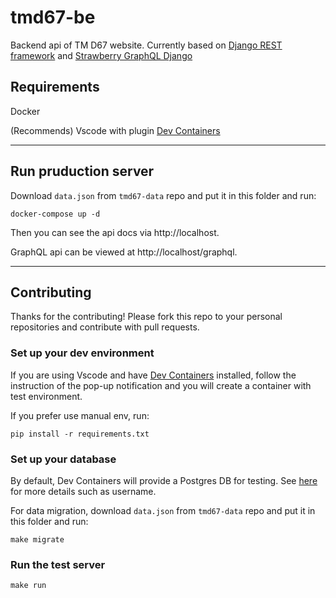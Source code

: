 # tmd67-be
Backend api of TM D67 website. Currently based on [Django REST framework](https://www.django-rest-framework.org/) and [Strawberry GraphQL Django](https://strawberry-graphql.github.io/strawberry-graphql-django/)

## Requirements
Docker

(Recommends) Vscode with plugin [Dev Containers](https://marketplace.visualstudio.com/items?itemName=ms-vscode-remote.remote-containers)

---
## Run pruduction server
Download `data.json` from `tmd67-data` repo and put it in this folder and run:

    docker-compose up -d

Then you can see the api docs via http://localhost.

GraphQL api can be viewed at http://localhost/graphql.

---
## Contributing
Thanks for the contributing! Please fork this repo to your personal repositories and contribute with pull requests.

### Set up your dev environment
If you are using Vscode and have [Dev Containers](https://marketplace.visualstudio.com/items?itemName=ms-vscode-remote.remote-containers) installed, follow the instruction of the pop-up notification and you will create a container with test environment.

If you prefer use manual env, run:

    pip install -r requirements.txt

### Set up your database
By default, Dev Containers will provide a Postgres DB for testing. See [here](https://github.com/toastmasters-d67/tmd67-be/blob/main/.devcontainer/docker-compose.yml#L29) for more details such as username.

For data migration, download `data.json` from `tmd67-data` repo and put it in this folder and run:

    make migrate

### Run the test server
    make run
